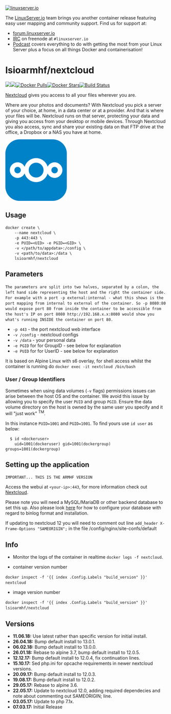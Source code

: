 [linuxserverurl]: https://linuxserver.io
[forumurl]: https://forum.linuxserver.io
[ircurl]: https://www.linuxserver.io/irc/
[podcasturl]: https://www.linuxserver.io/podcast/
[appurl]: https://nextcloud.com/
[hub]: https://hub.docker.com/r/lsioarmhf/nextcloud/

[![linuxserver.io](https://raw.githubusercontent.com/linuxserver/docker-templates/master/linuxserver.io/img/linuxserver_medium.png)][linuxserverurl]

The [LinuxServer.io][linuxserverurl] team brings you another container release featuring easy user mapping and community support. Find us for support at:
* [forum.linuxserver.io][forumurl]
* [IRC][ircurl] on freenode at `#linuxserver.io`
* [Podcast][podcasturl] covers everything to do with getting the most from your Linux Server plus a focus on all things Docker and containerisation!

# lsioarmhf/nextcloud
[![](https://images.microbadger.com/badges/version/lsioarmhf/nextcloud.svg)](https://microbadger.com/images/lsioarmhf/nextcloud "Get your own version badge on microbadger.com")[![](https://images.microbadger.com/badges/image/lsioarmhf/nextcloud.svg)](https://microbadger.com/images/lsioarmhf/nextcloud "Get your own image badge on microbadger.com")[![Docker Pulls](https://img.shields.io/docker/pulls/lsioarmhf/nextcloud.svg)][hub][![Docker Stars](https://img.shields.io/docker/stars/lsioarmhf/nextcloud.svg)][hub][![Build Status](https://ci.linuxserver.io/buildStatus/icon?job=Docker-Builders/armhf/armhf-nextcloud)](https://ci.linuxserver.io/job/Docker-Builders/job/armhf/job/armhf-nextcloud/)

[Nextcloud][appurl] gives you access to all your files wherever you are.

Where are your photos and documents? With Nextcloud you pick a server of your choice, at home, in a data center or at a provider. And that is where your files will be. Nextcloud runs on that server, protecting your data and giving you access from your desktop or mobile devices. Through Nextcloud you also access, sync and share your existing data on that FTP drive at the office, a Dropbox or a NAS you have at home.

[![nextcloud](https://raw.githubusercontent.com/linuxserver/docker-templates/master/linuxserver.io/img/nextcloud-icon.png)][appurl]

## Usage

```
docker create \
	--name nextcloud \
	-p 443:443 \
	-e PUID=<UID> -e PGID=<GID> \
	-v </path/to/appdata>:/config \
	-v <path/to/data>:/data \
	lsioarmhf/nextcloud
```

## Parameters

`The parameters are split into two halves, separated by a colon, the left hand side representing the host and the right the container side. 
For example with a port -p external:internal - what this shows is the port mapping from internal to external of the container.
So -p 8080:80 would expose port 80 from inside the container to be accessible from the host's IP on port 8080
http://192.168.x.x:8080 would show you what's running INSIDE the container on port 80.`


* `-p 443` - the port nextcloud web interface
* `-v /config` - nextcloud configs
* `-v /data` - your personal data
* `-e PGID` for for GroupID - see below for explanation
* `-e PUID` for for UserID - see below for explanation

It is based on Alpine Linux with s6 overlay, for shell access whilst the container is running do `docker exec -it nextcloud /bin/bash`

### User / Group Identifiers

Sometimes when using data volumes (`-v` flags) permissions issues can arise between the host OS and the container. We avoid this issue by allowing you to specify the user `PUID` and group `PGID`. Ensure the data volume directory on the host is owned by the same user you specify and it will "just work" <sup>TM</sup>.

In this instance `PUID=1001` and `PGID=1001`. To find yours use `id user` as below:

```
  $ id <dockeruser>
    uid=1001(dockeruser) gid=1001(dockergroup) groups=1001(dockergroup)
```

## Setting up the application
`IMPORTANT... THIS IS THE ARMHF VERSION`

Access the webui at `<your-ip>:443`, for more information check out [Nextcloud][appurl].  

Please note you will need a MySQL/MariaDB or other backend database to set this up.  Also please look [here](https://docs.nextcloud.com/server/11/admin_manual/installation/system_requirements.html#database-requirements-for-mysql-mariadb) for how to configure your database with regard to binlog format and installation.

If updating to nextcloud 12 you will need to comment out line `add_header X-Frame-Options "SAMEORIGIN";` in the file /config/nginx/site-confs/default

## Info

* Monitor the logs of the container in realtime `docker logs -f nextcloud`.

* container version number 

`docker inspect -f '{{ index .Config.Labels "build_version" }}' nextcloud`

* image version number

`docker inspect -f '{{ index .Config.Labels "build_version" }}' lsioarmhf/nextcloud`

## Versions

+ **11.06.18:** Use latest rather than specific version for initial install.
+ **26.04.18:** Bump default install to 13.0.1.
+ **06.02.18:** Bump default install to 13.0.0.
+ **26.01.18:** Rebase to alpine 3.7, bump default install to 12.0.5.
+ **12.12.17:** Bump default install to 12.0.4, fix continuation lines.
+ **15.10.17:** Sed php.ini for opcache requirements in newer nextcloud versions.
+ **20.09.17:** Bump default install to 12.0.3.
+ **19.08.17:** Bump default install to 12.0.2.
+ **29.05.17:** Rebase to alpine 3.6.
+ **22.05.17:** Update to nextcloud 12.0, adding required dependecies and note about commenting out SAMEORIGIN; line.
+ **03.05.17:** Update to php 7.1x.
+ **07.03.17:** Initial Release
